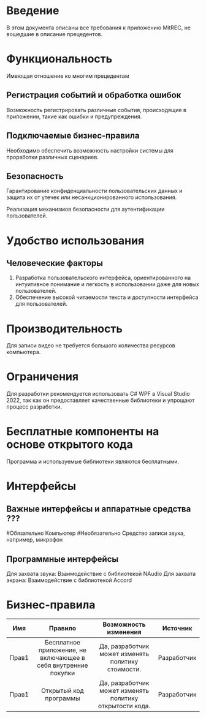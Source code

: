 ﻿# **Введение**
В этом документа описаны все требования к приложению MitREC, не вошедшие в описание прецедентов.
# **Функциональность**
Имеющая отношение ко многим прецедентам
## **Регистрация событий и обработка ошибок**
Возможность регистрировать различные события, происходящие в приложении, такие как ошибки и предупреждения.
## **Подключаемые бизнес-правила**
Необходимо обеспечить возможность настройки системы для проработки различных сценариев.
## **Безопасность**
Гарантирование конфиденциальности пользовательских данных и защита их от утечек или несанкционированного использования.

Реализация механизмов безопасности для аутентификации пользователей.
# **Удобство использования**
## **Человеческие факторы**
1. Разработка пользовательского интерфейса, ориентированного на интуитивное понимание и легкость в использовании даже для новых пользователей.
2. Обеспечение высокой читаемости текста и доступности интерфейса для пользователей.

# **Производительность**
Для записи видео не требуется большого количества ресурсов компьютера.

# **Ограничения**
Для разработки рекомендуется использовать C# WPF в Visual Studio 2022, так как он предоставляет качественные библиотеки и упрощают процесс разработки.


# **Бесплатные компоненты на основе открытого кода**
Программа и используемые библиотеки являются бесплатными.

# **Интерфейсы**
## **Важные интерфейсы и аппаратные средства** ???
#Обязательно
Компьютер
#Необязательно
Средство записи звука, например, микрофон


## **Программные интерфейсы**
Для захвата звука: Взаимодействие с библиотекой NAudio
Для захвата экрана: Взаимодействие с библиотекой Accord

# **Бизнес-правила**
|**Имя**|**Правило**|**Возможность изменения**|**Источник**|
| :-: | :-: | :-: | :-: |
|Прав1|Бесплатное приложение, не включающее в себя внутренние покупки|Да, разработчик может изменять политику стоимости.|Разработчик|
|Прав1|Открытый код программы|Да, разработчик может изменять политику открытости кода.|Разработчик|
